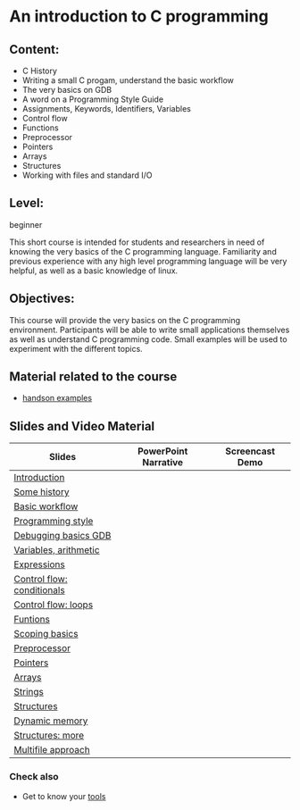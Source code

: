 # An introduction to C programming

## Content:
* C History
* Writing a small C progam, understand the basic workflow
* The very basics on GDB
* A word on a Programming Style Guide
* Assignments, Keywords, Identifiers, Variables
* Control flow
* Functions
* Preprocessor
* Pointers
* Arrays 
* Structures
* Working with files and standard I/O

## Level: 
beginner

This short course is intended for students and researchers in need of
knowing the very basics of the C programming language.
Familiarity and previous experience with any high level programming
language will be very helpful, as well as a basic knowledge of linux.

## Objectives: 
This course will provide the very basics on the C programming environment.
Participants will be able to write small applications themselves as well
as understand C programming code.
Small examples will be used to experiment with the different topics.

## Material related to the course

* [handson examples](https://github.com/franklbvp/c_intro/blob/main/docs/Ccourse-examples.zip)

## Slides and Video Material

|Slides | PowerPoint Narrative | Screencast Demo |
|------------ | -------------------- | -----------------------|
| [Introduction](https://github.com/franklbvp/c_intro/blob/main/docs/Ccourse-00-Introduction.pdf)  |   |   |
| [Some history](https://github.com/franklbvp/c_intro/blob/main/docs/Ccourse-00-SomeHistory.pdf)  |   |   |
| [Basic workflow](https://github.com/franklbvp/c_intro/blob/main/docs/Ccourse-T-BasicWorkflow.pdf)  |   |   |
| [Programming style](https://github.com/franklbvp/c_intro/blob/main/docs/Ccourse-T-ProgrammingStyle.pdf)  |   |   |
| [Debugging basics GDB](https://github.com/franklbvp/c_intro/blob/main/docs/Ccourse-T-DebugC.pdf)  |   |   |
| [Variables, arithmetic](https://github.com/franklbvp/c_intro/blob/main/docs/Ccourse-BBB-Variables_arithmetic.pdf)  |   |   |
| [Expressions](https://github.com/franklbvp/c_intro/blob/main/docs/Ccourse-BBB-Expressions.pdf)  |   |   |
| [Control flow: conditionals](https://github.com/franklbvp/c_intro/blob/main/docs/Ccourse-BBB-ControlFlow_Conditionals.pdf)  |   |   |
| [Control flow: loops](https://github.com/franklbvp/c_intro/blob/main/docs/Ccourse-BBB-ControlFlow_Loops.pdf)  |   |   |
| [Funtions](https://github.com/franklbvp/c_intro/blob/main/docs/Ccourse-BBB-Functions.pdf)  |   |   |
| [Scoping basics](https://github.com/franklbvp/c_intro/blob/main/docs/Ccourse-S-Scope_basics.pdf)  |   |   |
| [Preprocessor](https://github.com/franklbvp/c_intro/blob/main/docs/Ccourse-S-Preprocessor.pdf)  |   |   |
| [Pointers](https://github.com/franklbvp/c_intro/blob/main/docs/Ccourse-S-Pointers_basics.pdf)  |   |   |
| [Arrays](https://github.com/franklbvp/c_intro/blob/main/docs/Ccourse-S-Arrays_basics.pdf)  |   |   |
| [Strings](https://github.com/franklbvp/c_intro/blob/main/docs/Ccourse-S-Strings_basics.pdf)  |   |   |
| [Structures](https://github.com/franklbvp/c_intro/blob/main/docs/Ccourse-S-Structures_more.pdf)  |   |   |
| [Dynamic memory](https://github.com/franklbvp/c_intro/blob/main/docs/Ccourse-S-MemoryManagement.pdf)  |   |   |
| [Structures: more](https://github.com/franklbvp/c_intro/blob/main/docs/Ccourse-S-Structures_more.pdf)  |   |   |
| [Multifile approach](https://github.com/franklbvp/c_intro/blob/main/docs/Ccourse-S-multifile.pdf)  |   |   |



### Check also

* Get to know your [tools](tools.md)
